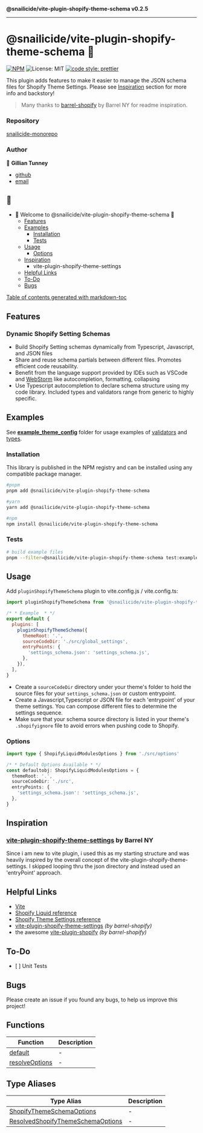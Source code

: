 **@snailicide/vite-plugin-shopify-theme-schema v0.2.5**

---

# @snailicide/vite-plugin-shopify-theme-schema 🐌

[![NPM](https://img.shields.io/npm/v/@snailicide/vite-plugin-shopify-theme-schema)](http://www.npmjs.com/package/@snailicide/vite-plugin-shopify-theme-schema)
![License: MIT](https://img.shields.io/npm/l/@snailicide/vite-plugin-shopify-theme-schema)
[![code style: prettier](https://img.shields.io/badge/code_style-prettier-ff69b4.svg?style=flat-square)](https://github.com/prettier/prettier)

This plugin adds features to make it easier to manage the JSON schema files for
Shopify Theme Settings. Please see [Inspiration](#inspiration) section for more
info and backstory!

> Many thanks to [barrel-shopify](https://github.com/barrel/barrel-shopify) by
> Barrel NY for readme inspiration.

### Repository

[snailicide-monorepo](https://github.com/gbtunney/snailicide-monorepo.git)

### Author

👤 **Gillian Tunney**

- [github](https://github.com/gbtunney)
- [email](mailto:gbtunney@mac.com)

## 🐌

- 🐌 Welcome to @snailicide/vite-plugin-shopify-theme-schema 🐌
  - [Features](#features)
  - [Examples](#examples)
    - [Installation](#installation)
    - [Tests](#tests)
  - [Usage](#usage)
    - [Options](#options)
  - [Inspiration](#inspiration)
    - vite-plugin-shopify-theme-settings
  - [Helpful Links](#helpful-links)
  - [To-Do](#to-do)
  - [Bugs](#bugs)

[Table of contents generated with markdown-toc](http://ecotrust-canada.github.io/markdown-toc)

## Features

### Dynamic Shopify Setting Schemas

- Build Shopify Setting schemas dynamically from Typescript, Javascript, and
  JSON files
- Share and reuse schema partials between different files. Promotes efficient
  code reusability.
- Benefit from the language support provided by IDEs such as VSCode and
  [WebStorm](https://www.jetbrains.com/webstorm/) like autocompletion,
  formatting, collapsing
- Use Typescript autocompletion to declare schema structure using my code
  library. Included types and validators range from generic to highly specific.

## Examples

See [**example_theme_config**](./example_theme_config/) folder for usage
examples of [validators](_media/settings_colors.ts) and
[types](_media/settings_typography.ts).

### Installation

This library is published in the NPM registry and can be installed using any
compatible package manager.

```sh
#pnpm
pnpm add @snailicide/vite-plugin-shopify-theme-schema

#yarn
yarn add @snailicide/vite-plugin-shopify-theme-schema

#npm
npm install @snailicide/vite-plugin-shopify-theme-schema
```

### Tests

```sh
# build example files
pnpm --filter=@snailicide/vite-plugin-shopify-theme-schema test:example
```

## Usage

Add `pluginShopifyThemeSchema` plugin to vite.config.js / vite.config.ts:

```js
import pluginShopifyThemeSchema from '@snailicide/vite-plugin-shopify-theme-schema'

/* * Example  * */
export default {
  plugins: [
    pluginShopifyThemeSchema({
      themeRoot: '.',
      sourceCodeDir: './src/global_settings',
      entryPoints: {
        'settings_schema.json': 'settings_schema.js',
      },
    }),
  ],
}
```

- Create a `sourceCodeDir` directory under your theme's folder to hold the
  source files for your `settings_schema.json` or custom entrypoint.
- Create a Javascript,Typescript or JSON file for each 'entrypoint' of your
  theme settings. You can compose different files to determine the settings
  sequence.
- Make sure that your schema source directory is listed in your theme's
  `.shopifyignore` file to avoid errors when pushing code to Shopify.

### Options

```ts
import type { ShopifyLiquidModulesOptions } from './src/options'

/* * Default Options Available * */
const defaultobj: ShopifyLiquidModulesOptions = {
  themeRoot: '.',
  sourceCodeDir: './src',
  entryPoints: {
    'settings_schema.json': 'settings_schema.js',
  },
}
```

## Inspiration

### [vite-plugin-shopify-theme-settings](https://github.com/barrel/barrel-shopify/tree/main/packages/vite-plugin-shopify-theme-settings) by Barrel NY

Since i am new to vite plugin, i used this as my starting structure and was
heavily inspired by the overall concept of the
vite-plugin-shopify-theme-settings. I skipped looping thru the json directory
and instead used an 'entryPoint' approach.

## Helpful Links

- [Vite](https://vitejs.dev/)
- [Shopify Liquid reference](https://shopify.dev/api/liquid)
- [Shopify Theme Settings reference](https://shopify.dev/themes/architecture/settings)
- [vite-plugin-shopify-theme-settings](https://github.com/barrel/barrel-shopify/tree/main/packages/vite-plugin-shopify-theme-settings)
  _(by barrel-shopify)_
- the awesome
  [vite-plugin-shopify](https://github.com/barrel/barrel-shopify/tree/main/packages/vite-plugin-shopify)
  _(by barrel-shopify)_

## To-Do

- \[ ] Unit Tests

## Bugs

Please create an issue if you found any bugs, to help us improve this project!

## Functions

| Function                                      | Description |
| --------------------------------------------- | ----------- |
| [default](functions/default.md)               | -           |
| [resolveOptions](functions/resolveOptions.md) | -           |

## Type Aliases

| Type Alias                                                                             | Description |
| -------------------------------------------------------------------------------------- | ----------- |
| [ShopifyThemeSchemaOptions](type-aliases/ShopifyThemeSchemaOptions.md)                 | -           |
| [ResolvedShopifyThemeSchemaOptions](type-aliases/ResolvedShopifyThemeSchemaOptions.md) | -           |
